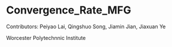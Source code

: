 # Convergence_Rate_MFG

Contributors: Peiyao Lai, Qingshuo Song, Jiamin Jian, Jiaxuan Ye

Worcester Polytechnnic Institute
